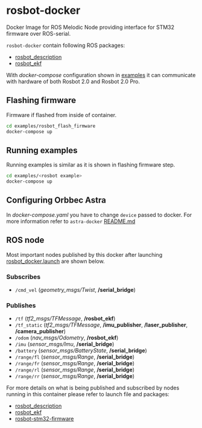# rosbot-docker
Docker Image for ROS Melodic Node providing interface for STM32 firmware over ROS-serial.

`rosbot-docker` contain following ROS packages:
- [rosbot_description](https://github.com/husarion/rosbot_description)
- [rosbot_ekf](https://github.com/husarion/rosbot_ekf)

With *docker-compose* configuration shown in [examples](./examples) it can communicate with hardware of both Rosbot 2.0 and Rosbot 2.0 Pro.

## Flashing firmware

Firmware if flashed from inside of container.
 ``` bash
cd examples/rosbot_flash_firmware
docker-compose up
 ```

## Running examples

Running examples is similar as it is shown in flashing firmware step.
 ``` bash
cd examples/<rosbot example>
docker-compose up
 ```

## Configuring Orbbec Astra

In *docker-compose.yaml* you have to change `device` passed to docker. For more information refer to `astra-docker` [README.md](https://github.com/husarion/astra-docker)


## ROS node

Most important nodes published by this docker after launching [rosbot_docker.launch](https://github.com/husarion/rosbot_description/blob/master/src/rosbot_description/launch/rosbot_docker.launch) are shown below.

### Subscribes

- `/cmd_vel` (*geometry_msgs/Twist*, **/serial_bridge**)

### Publishes

- `/tf` (*tf2_msgs/TFMessage*, **/rosbot_ekf**)
- `/tf_static` (*tf2_msgs/TFMessage*, **/imu_publisher**, **/laser_publisher**, **/camera_publisher**)
- `/odom` (*nav_msgs/Odometry*, **/rosbot_ekf**)
- `/imu` (*sensor_msgs/Imu*, **/serial_bridge**)
- `/battery` (*sensor_msgs/BatteryState*, **/serial_bridge**)
- `/range/fl` (*sensor_msgs/Range*, **/serial_bridge**)
- `/range/fr` (*sensor_msgs/Range*, **/serial_bridge**)
- `/range/rl` (*sensor_msgs/Range*, **/serial_bridge**)
- `/range/rr` (*sensor_msgs/Range*, **/serial_bridge**)



For more details on what is being published and subscribed by nodes running in this container please refer to launch file and packages:
- [rosbot_description](https://github.com/husarion/rosbot_description)
- [rosbot_ekf](https://github.com/husarion/rosbot_ekf)
- [rosbot-stm32-firmware](https://github.com/husarion/rosbot-stm32-firmware)